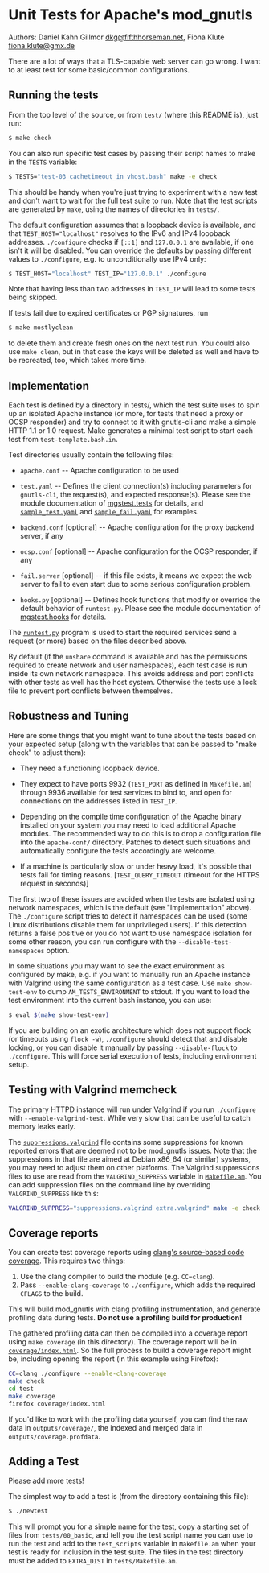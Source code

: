 # Unit Tests for Apache's mod_gnutls

Authors:
Daniel Kahn Gillmor <dkg@fifthhorseman.net>,
Fiona Klute <fiona.klute@gmx.de>

There are a lot of ways that a TLS-capable web server can go wrong.  I
want to at least test for some basic/common configurations.


## Running the tests

From the top level of the source, or from `test/` (where this README is),
just run:

```bash
$ make check
```

You can also run specific test cases by passing their script names to
make in the `TESTS` variable:

```bash
$ TESTS="test-03_cachetimeout_in_vhost.bash" make -e check
```

This should be handy when you're just trying to experiment with a new
test and don't want to wait for the full test suite to run. Note that
the test scripts are generated by `make`, using the names of
directories in `tests/`.

The default configuration assumes that a loopback device is available,
and that `TEST_HOST="localhost"` resolves to the IPv6 and IPv4
loopback addresses. `./configure` checks if `[::1]` and `127.0.0.1`
are available, if one isn't it will be disabled. You can override the
defaults by passing different values to `./configure`, e.g. to
unconditionally use IPv4 only:

```bash
$ TEST_HOST="localhost" TEST_IP="127.0.0.1" ./configure
```

Note that having less than two addresses in `TEST_IP` will lead to
some tests being skipped.

If tests fail due to expired certificates or PGP signatures, run

```bash
$ make mostlyclean
```

to delete them and create fresh ones on the next test run. You could
also use `make clean`, but in that case the keys will be deleted as
well and have to be recreated, too, which takes more time.


## Implementation

Each test is defined by a directory in tests/, which the test suite
uses to spin up an isolated Apache instance (or more, for tests that
need a proxy or OCSP responder) and try to connect to it with
gnutls-cli and make a simple HTTP 1.1 or 1.0 request. Make generates a
minimal test script to start each test from `test-template.bash.in`.

Test directories usually contain the following files:

* `apache.conf` -- Apache configuration to be used

* `test.yaml` -- Defines the client connection(s) including parameters
  for `gnutls-cli`, the request(s), and expected response(s). Please
  see the module documentation of [mgstest.tests](./mgstest/tests.py)
  for details, and [`sample_test.yaml`](./sample_test.yaml) and
  [`sample_fail.yaml`](./sample_fail.yaml) for examples.

* `backend.conf` [optional] -- Apache configuration for the proxy
  backend server, if any

* `ocsp.conf` [optional] -- Apache configuration for the OCSP
  responder, if any

* `fail.server` [optional] -- if this file exists, it means we expect
  the web server to fail to even start due to some serious
  configuration problem.

* `hooks.py` [optional] -- Defines hook functions that modify or
  override the default behavior of `runtest.py`. Please see the module
  documentation of [mgstest.hooks](./mgstest/hooks.py) for details.

The [`runtest.py`](./runtest.py) program is used to start the required
services send a request (or more) based on the files described
above.

By default (if the `unshare` command is available and has the
permissions required to create network and user namespaces), each test
case is run inside its own network namespace. This avoids address and
port conflicts with other tests as well has the host system. Otherwise
the tests use a lock file to prevent port conflicts between
themselves.


## Robustness and Tuning

Here are some things that you might want to tune about the tests based
on your expected setup (along with the variables that can be passed to
"make check" to adjust them):

* They need a functioning loopback device.

* They expect to have ports 9932 (`TEST_PORT` as defined in
  `Makefile.am`) through 9936 available for test services to bind to,
  and open for connections on the addresses listed in `TEST_IP`.

* Depending on the compile time configuration of the Apache binary
  installed on your system you may need to load additional Apache
  modules. The recommended way to do this is to drop a configuration
  file into the `apache-conf/` directory. Patches to detect such
  situations and automatically configure the tests accordingly are
  welcome.

* If a machine is particularly slow or under heavy load, it's possible
  that tests fail for timing reasons. [`TEST_QUERY_TIMEOUT` (timeout
  for the HTTPS request in seconds)]

The first two of these issues are avoided when the tests are isolated
using network namespaces, which is the default (see "Implementation"
above). The `./configure` script tries to detect if namespaces can be
used (some Linux distributions disable them for unprivileged
users). If this detection returns a false positive or you do not want
to use namespace isolation for some other reason, you can run
configure with the `--disable-test-namespaces` option.

In some situations you may want to see the exact environment as
configured by make, e.g. if you want to manually run an Apache
instance with Valgrind using the same configuration as a test
case. Use `make show-test-env` to dump `AM_TESTS_ENVIRONMENT` to
stdout. If you want to load the test environment into the current bash
instance, you can use:

```bash
$ eval $(make show-test-env)
```

If you are building on an exotic architecture which does not support
flock (or timeouts using `flock -w`), `./configure` should detect that
and disable locking, or you can disable it manually by passing
`--disable-flock` to `./configure`. This will force serial execution
of tests, including environment setup.


## Testing with Valgrind memcheck

The primary HTTPD instance will run under Valgrind if you run
`./configure` with `--enable-valgrind-test`. While very slow that can
be useful to catch memory leaks early.

The [`suppressions.valgrind`](./suppressions.valgrind) file contains
some suppressions for known reported errors that are deemed not to be
mod\_gnutls issues. Note that the suppressions in that file are aimed
at Debian x86_64 (or similar) systems, you may need to adjust them on
other platforms. The Valgrind suppressions files to use are read from
the `VALGRIND_SUPPRESS` variable in [`Makefile.am`](./Makefile.am).
You can add suppression files on the command line by overriding
`VALGRIND_SUPPRESS` like this:

```bash
VALGRIND_SUPPRESS="suppressions.valgrind extra.valgrind" make -e check
```


## Coverage reports

You can create test coverage reports using [clang's source-based code
coverage](https://clang.llvm.org/docs/SourceBasedCodeCoverage.html). This
requires two things:

1. Use the clang compiler to build the module (e.g. `CC=clang`).
2. Pass `--enable-clang-coverage` to `./configure`, which adds the
   required `CFLAGS` to the build.

This will build mod\_gnutls with clang profiling instrumentation, and
generate profiling data during tests. **Do not use a profiling build
for production!**

The gathered profiling data can then be compiled into a coverage
report using `make coverage` (in this directory). The coverage report
will be in [`coverage/index.html`](coverage/index.html). So the full
process to build a coverage report might be, including opening the
report (in this example using Firefox):

```bash
CC=clang ./configure --enable-clang-coverage
make check
cd test
make coverage
firefox coverage/index.html
```

If you'd like to work with the profiling data yourself, you can find
the raw data in `outputs/coverage/`, the indexed and merged data in
`outputs/coverage.profdata`.


## Adding a Test

Please add more tests!

The simplest way to add a test is (from the directory containing this
file):

```bash
$ ./newtest
```

This will prompt you for a simple name for the test, copy a starting
set of files from `tests/00_basic`, and tell you the test script name
you can use to run the test and add to the `test_scripts` variable in
`Makefile.am` when your test is ready for inclusion in the test
suite. The files in the test directory must be added to `EXTRA_DIST`
in `tests/Makefile.am`.
